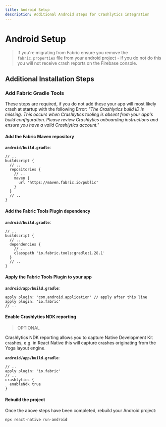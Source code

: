 ```yaml
---
title: Android Setup
description: Additional Android steps for Crashlytics integration
---
```


# Android Setup

> If you're migrating from Fabric ensure you remove the `fabric.properties` file from your android project - if you do not do this you will not receive crash reports on the Firebase console.

## Additional Installation Steps

### Add Fabric Gradle Tools

These steps are required, if you do not add these your app will most likely crash at startup with the following Error: _"The Crashlytics build ID is missing. This occurs when Crashlytics tooling is absent from your app's build configuration. Please review Crashlytics onboarding instructions and ensure you have a valid Crashlytics account."_

#### Add the Fabric Maven repository

**`android/build.gradle`**:

```groovy{6-8}
// ..
buildscript {
  // ..
  repositories {
    // ..
    maven {
      url 'https://maven.fabric.io/public'
    }
  }
  // ..
}
```

#### Add the Fabric Tools Plugin dependency

**`android/build.gradle`**:

```groovy{6}
// ..
buildscript {
  // ..
  dependencies {
    // ..
    classpath 'io.fabric.tools:gradle:1.28.1'
  }
  // ..
}
```

#### Apply the Fabric Tools Plugin to your app

**`android/app/build.gradle`**:

```groovy{2}
apply plugin: 'com.android.application' // apply after this line
apply plugin: 'io.fabric'
// ..
```

#### Enable Crashlytics NDK reporting

> OPTIONAL

Crashlytics NDK reporting allows you to capture Native Development Kit crashes, e.g. in React Native this will capture crashes originating from the Yoga layout engine.

**`android/app/build.gradle`**:

```groovy{4-6}
// ..
apply plugin: 'io.fabric'
// ..
crashlytics {
  enableNdk true
}
```

#### Rebuild the project

Once the above steps have been completed, rebuild your Android project:

```bash
npx react-native run-android
```
